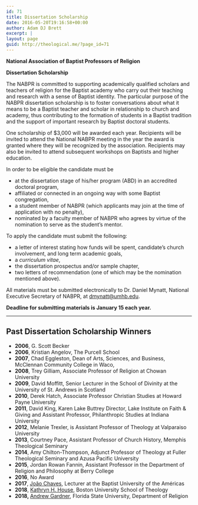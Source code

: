 ```yaml
---
id: 71
title: Dissertation Scholarship
date: 2016-05-20T19:16:58+00:00
author: Adam DJ Brett
excerpt: |
layout: page
guid: http://theological.me/?page_id=71
---
```

**National Association of Baptist Professors of Religion**

**Dissertation Scholarship**

The NABPR is committed to supporting academically qualified scholars and teachers of religion for the Baptist academy who carry out their teaching and research with a sense of Baptist identity. The particular purpose of the NABPR dissertation scholarship is to foster conversations about what it means to be a Baptist teacher and scholar in relationship to church and academy, thus contributing to the formation of students in a Baptist tradition and the support of important research by Baptist doctoral students.

One scholarship of $3,000 will be awarded each year. Recipients will be invited to attend the National NABPR meeting in the year the award is granted where they will be recognized by the association. Recipients may also be invited to attend subsequent workshops on Baptists and higher education.

In order to be eligible the candidate must be

  * at the dissertation stage of his/her program (ABD) in an accredited doctoral program,
  * affiliated or connected in an ongoing way with some Baptist congregation,
  * a student member of NABPR (which applicants may join at the time of application with no penalty),
  * nominated by a faculty member of NABPR who agrees by virtue of the nomination to serve as the student’s mentor.

To apply the candidate must submit the following:

  * a letter of interest stating how funds will be spent, candidate’s church involvement, and long term academic goals,
  * a _curriculum vitae_,
  * the dissertation prospectus and/or sample chapter,
  * two letters of recommendation (one of which may be the nomination mentioned above).

All materials must be submitted electronically to Dr. Daniel Mynatt, National Executive Secretary of NABPR, at <dmynatt@umhb.edu>.

**Deadline for submitting materials is January 15 each year.**

* * *

## Past Dissertation Scholarship Winners

<li style="list-style-type: none;">
  <ul>
    <li>
      <strong>2006</strong>, G. Scott Becker
    </li>
    <li>
      <strong>2006</strong>, Kristian Angelov, The Purcell School
    </li>
    <li>
      <strong>2007</strong>, Chad Eggleston, Dean of Arts, Sciences, and Business, McClennan Community College in Waco,
    </li>
    <li>
      <strong>2008</strong>, Trey Gilliam, Associate Professor of Religion at Chowan University
    </li>
    <li>
      <strong>2009</strong>, David Moffitt, Senior Lecturer in the School of Divinity at the University of St. Andrews in Scotland
    </li>
    <li>
      <strong>2010</strong>, Derek Hatch, Associate Professor Christian Studies at Howard Payne University
    </li>
    <li>
      <strong>2011</strong>, David King, Karen Lake Buttrey Director, Lake Institute on Faith & Giving and Assistant Professor, Philanthropic Studies at Indiana University
    </li>
    <li>
      <strong>2012</strong>, Melanie Trexler, is Assistant Professor of Theology at Valparaiso University
    </li>
    <li>
      <strong>2013</strong>, Courtney Pace, Assistant Professor of Church History, Memphis Theological Seminary
    </li>
    <li>
      <strong>2014</strong>, Amy Chilton-Thompson, Adjunct Professor of Theology at Fuller Theological Seminary and Azusa Pacific University
    </li>
    <li>
      <strong>2015</strong>, Jordan Rowan Fannin, Assistant Professor in the Department of Religion and Philosophy at Berry College
    </li>
    <li>
      <strong>2016</strong>, No Award
    </li>
    <li>
      <strong>2017</strong>, <a href="https://nabpr.org/announcing-dr-chaves-2018-nabpr-dissertation-fellowship/">João Chaves</a>, Lecturer at the Baptist University of the Américas
    </li>
    <li>
      <strong>2018</strong>, <a href="https://nabpr.org/congratulations-to-dissertation-scholarship-awardees-kathryn-house-andrew-gardner/">Kathryn H. House</a>, Boston University School of Theology
    </li>
    <li>
      <strong>2018, </strong><a href="https://nabpr.org/congratulations-to-dissertation-scholarship-awardees-kathryn-house-andrew-gardner/">Andrew Gardner</a>, Florida State University, Department of Religion
    </li>
  </ul>
</li>